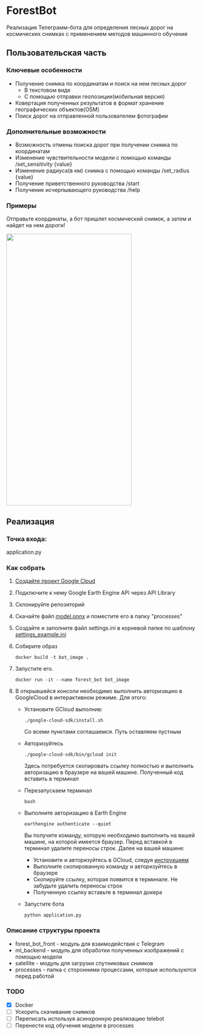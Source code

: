 # ForestBot

Реализация Телеграмм-бота для определения лесных дорог на космических снимках с применением методов машинного
обучения

## Пользовательская часть

### Ключевые особенности

* Получение снимка по координатам и поиск на нем лесных дорог 
    * В текстовом виде
    * С помощью отправки геопозиции(мобильная версия)
* Ковертация полученных результатов в формат хранение географических объектов(OSM)
* Поиск дорог на отправленной пользователем фотографии


### Дополнительные возможности

* Возможность отмены поиска дорог при получении снимка по координатам
* Изменение чувствительности модели с помощью команды /set_sensitivity {value}
* Изменение радиуса(в км) снимка с помощью команды /set_radius {value} 
* Получение приветственного руководства /start
* Получение исчерпывающего руководства /help

### Примеры

Отправьте координаты, а бот пришлет космический снимок, 
а затем и найдет на нем дороги!


<img src="readme_images/example_cords_lq.gif" width="330" height="716">

## Реализация 

### Точка входа:
application.py

### Как собрать

1. [Создайте проект Google Cloud](https://console.cloud.google.com/projectcreate)
2. Подключите к нему Google Earth Engine API через API Library
3. Склонируйте репозиторий
4. Скачайте файл [model.onnx](https://drive.google.com/file/d/1TB5jgmAtDGfUffj9J9SUg8K5AZc7prFk/view?usp=sharing) и поместите его в папку "processes"
5. Создайте и заполните файл settings.ini в корневой папке по шаблону [settings_example.ini](https://github.com/WinstonDovlatov/ForestBot/blob/master/settings_example.ini)
5. Собирите образ 

    ```docker build -t bot_image .```
6. Запустите его.

    ```docker run -it --name forest_bot bot_image```
7. В открывшейся консоли необходимо выполнить авторизацию в GoogleCloud в интерактивном режиме. Для этого:
    * Установите GCloud выполнив:
       
        ```./google-cloud-sdk/install.sh```
        
        Со всеми пунктами соглашаемся. Путь оставляем пустным
        
    * Авторизуйтесь
    
        ```./google-cloud-sdk/bin/gcloud init```
        
       Здесь потребуется скопировать ссылку полностью и выполнить авторизацию
       в браузере на вашей машине. Полученный код вставить в терминал
       
   * Перезапускаем терминал
   
        ```bash```
   * Выполните авторизацию в Earth Engine
   
        ```earthengine authenticate --quiet```
        
        Вы получите команду, которую необходимо выполнить на вашей машине, на
        которой имеется браузер. Перед вставкой в терминал удалите переносы строк.
        Далее на вашей машине:
        
        * Установите и авторизуйтесь в GCloud, следуя [инструкциям](https://cloud.google.com/sdk/docs/install)
        * Выполните скопированную команду и авторизуйтесь в браузере
        * Скопируйте ссылку, которая появится в терминале. Не забудьте удалить переносы строк
        * Полученную ссылку вставьте в терминал докера
        
   * Запустите бота
   
        ```python application.py```


### Описание структуры проекта

* forest_bot_front - модуль для взаимодействия с Telegram
* ml_backend - модуль для обработки полученных изображений с помощью модели
* satellite - модуль для загрузки спутниковых снимков
* processes - папка с сторонними процессами, которые используются перед работой

### TODO

- [x] Docker
- [ ] Ускорить скачивание снимков
- [ ] Переписать используя асинхронную реализацию telebot
- [ ] Перенести код обучения модели в processes
